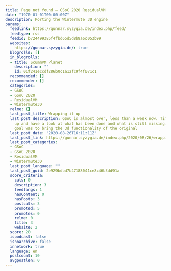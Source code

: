 ```yaml
---
title: Page not found – GSoC 2020 ResidualVM
date: "1970-01-01T00:00:00Z"
description: Porting the Wintermute 3D engine
params:
  feedlink: https://gunnar.syzygia.de/index.php/feed/
  feedtype: rss
  feedid: b724499385f4fbd65d5d8b8a6c053b99
  websites:
    https://gunnar.syzygia.de/: true
  blogrolls: []
  in_blogrolls:
  - title: ScummVM Planet
    description: ""
    id: 01f241eccdf286b0c1a12fc9f4f071c1
  recommended: []
  recommender: []
  categories:
  - GSoC
  - GSoC 2020
  - ResidualVM
  - Wintermute3D
  relme: {}
  last_post_title: Wrapping it up
  last_post_description: GSoC is almost over, less than a week now. Time to wrap things
    up and have a look at what has been done and what is still missing. The overall
    goal was to bring the 3d functionality of the original
  last_post_date: "2020-08-26T16:11:11Z"
  last_post_link: https://gunnar.syzygia.de/index.php/2020/08/26/wrapping-it-up/
  last_post_categories:
  - GSoC
  - GSoC 2020
  - ResidualVM
  - Wintermute3D
  last_post_language: ""
  last_post_guid: 2e929bdbd7b47188041ce8c46b3dd91a
  score_criteria:
    cats: 0
    description: 3
    feedlangs: 1
    hasContent: 0
    hasPosts: 3
    postcats: 3
    promoted: 5
    promotes: 0
    relme: 0
    title: 3
    website: 2
  score: 20
  ispodcast: false
  isnoarchive: false
  innetwork: true
  language: en
  postcount: 10
  avgpostlen: 0
---
```

